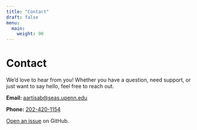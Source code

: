 ```yaml
---
title: "Contact"
draft: false
menu:
  main:
    weight: 90
---
```

# Contact

We’d love to hear from you! Whether you have a question, need support, or just want to say hello, feel free to reach out.

**Email:** [aartisab@seas.upenn.edu](mailto:aartisab@seas.upenn.edu)

**Phone:** [202-420-1154](tel:2024201154)

[Open an issue](https://github.com/aartisab/hugo-mock-landing-page-autodeployed/issues/new) on GitHub.
